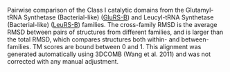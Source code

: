 Pairwise comparison of the Class I catalytic domains from the Glutamyl-tRNA Synthetase (Bacterial-like) (<a href='/class1/glu1'>GluRS-B</a>) and Leucyl-tRNA Synthetase (Bacterial-like) (<a href='/class1/leu1'>LeuRS-B</a>) families. 
	The cross-family RMSD is the average RMSD between pairs of structures from different families, and is
	 larger than the total RMSD, which compares structures both within- and between-families. TM scores are bound between 0 and 1. 
	 This alignment was generated automatically using 3DCOMB (Wang et al. 2011) and was not corrected with any manual adjustment.
